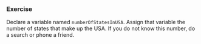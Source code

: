 ### Exercise

Declare a variable named `numberOfStatesInUSA`. Assign that variable the number of states that make up the USA. If you do not know this number, do a search or phone a friend.
